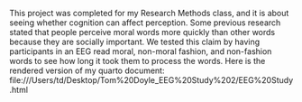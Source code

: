 This project was completed for my Research Methods class, and it is about seeing whether cognition can affect perception.
Some previous research stated that people perceive moral words more quickly than other words because they are socially important.
We tested this claim by having participants in an EEG read moral, non-moral fashion, and non-fashion words to see how long it took them to process the words.
Here is the rendered version of my quarto document: file:///Users/td/Desktop/Tom%20Doyle_EEG%20Study%202/EEG%20Study.html
